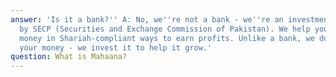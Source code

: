 ```yaml
---
answer: 'Is it a bank?'' A: No, we''re not a bank - we''re an investment company licensed
  by SECP (Securities and Exchange Commission of Pakistan). We help you invest your
  money in Shariah-compliant ways to earn profits. Unlike a bank, we don''t just keep
  your money - we invest it to help it grow.'
question: What is Mahaana?
---
```


